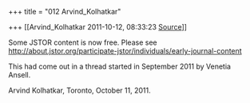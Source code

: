 +++
title = "012 Arvind_Kolhatkar"

+++
[[Arvind_Kolhatkar	2011-10-12, 08:33:23 [Source](https://groups.google.com/g/samskrita/c/LXpQClD1Aq0)]]



Some JSTOR content is now free. Please see  
<http://about.jstor.org/participate-jstor/individuals/early-journal-content>  
  
This had come out in a thread started in September 2011 by Venetia  
Ansell.  
  
Arvind Kolhatkar, Toronto, October 11, 2011.

